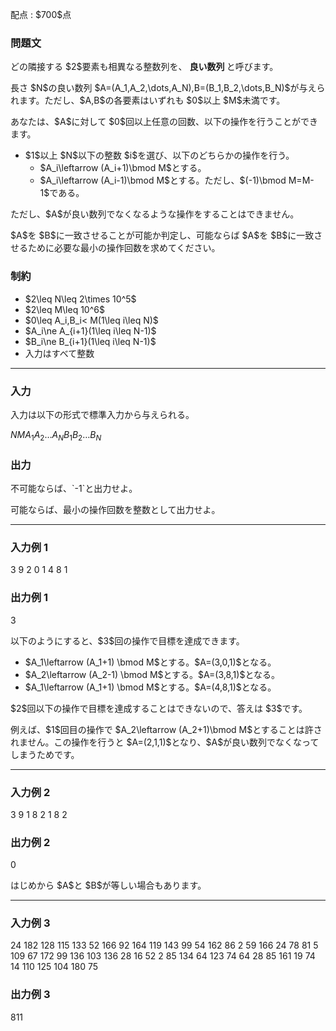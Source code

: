 
<div>

<span>

<span>

<p>
配点 : $700$点
</p>

<div>

<section>

### **問題文**

<p>
どの隣接する $2$要素も相異なる整数列を、
<strong>
良い数列
</strong>
と呼びます。
</p>

<p>
長さ $N$の良い数列 $A=(A_1,A_2,\dots,A_N),B=(B_1,B_2,\dots,B_N)$が与えられます。ただし、$A,B$の各要素はいずれも $0$以上 $M$未満です。
</p>

<p>
あなたは、$A$に対して $0$回以上任意の回数、以下の操作を行うことができます。
</p>

<ul>

<li>
$1$以上 $N$以下の整数 $i$を選び、以下のどちらかの操作を行う。
<ul>

<li>
$A_i\leftarrow (A_i+1)\bmod M$とする。
</li>

<li>
$A_i\leftarrow (A_i-1)\bmod M$とする。ただし、$(-1)\bmod M=M-1$である。 
</li>

</ul>

</li>

</ul>

<p>
ただし、$A$が良い数列でなくなるような操作をすることはできません。
</p>

<p>
$A$を $B$に一致させることが可能か判定し、可能ならば $A$を $B$に一致させるために必要な最小の操作回数を求めてください。
</p>

</section>

</div>

<div>

<section>

### **制約**

<ul>

<li>
$2\leq N\leq 2\times 10^5$
</li>

<li>
$2\leq M\leq 10^6$
</li>

<li>
$0\leq A_i,B_i< M(1\leq i\leq N)$
</li>

<li>
$A_i\ne A_{i+1}(1\leq i\leq N-1)$
</li>

<li>
$B_i\ne B_{i+1}(1\leq i\leq N-1)$
</li>

<li>
入力はすべて整数
</li>

</ul>

</section>

</div>

---

<div>

<div>

<section>

### **入力**

<p>
入力は以下の形式で標準入力から与えられる。
</p>

<div>

$N$$M$$A_1$$A_2$$\dots$$A_N$$B_1$$B_2$$\dots$$B_N$
</div>

</section>

</div>

<div>

<section>

### **出力**

<p>
不可能ならば、`-1`と出力せよ。
</p>

<p>
可能ならば、最小の操作回数を整数として出力せよ。
</p>

</section>

</div>

</div>

---

<div>

<section>

### **入力例 1**

<div>

3 9
2 0 1
4 8 1

</div>

</section>

</div>

<div>

<section>

### **出力例 1**

<div>

3

</div>

<p>
以下のようにすると、$3$回の操作で目標を達成できます。
</p>

<ul>

<li>
$A_1\leftarrow (A_1+1) \bmod M$とする。$A=(3,0,1)$となる。
</li>

<li>
$A_2\leftarrow (A_2-1) \bmod M$とする。$A=(3,8,1)$となる。
</li>

<li>
$A_1\leftarrow (A_1+1) \bmod M$とする。$A=(4,8,1)$となる。
</li>

</ul>

<p>
$2$回以下の操作で目標を達成することはできないので、答えは $3$です。
</p>

<p>
例えば、$1$回目の操作で $A_2\leftarrow (A_2+1)\bmod M$とすることは許されません。この操作を行うと $A=(2,1,1)$となり、$A$が良い数列でなくなってしまうためです。
</p>

</section>

</div>

---

<div>

<section>

### **入力例 2**

<div>

3 9
1 8 2
1 8 2

</div>

</section>

</div>

<div>

<section>

### **出力例 2**

<div>

0

</div>

<p>
はじめから $A$と $B$が等しい場合もあります。
</p>

</section>

</div>

---

<div>

<section>

### **入力例 3**

<div>

24 182
128 115 133 52 166 92 164 119 143 99 54 162 86 2 59 166 24 78 81 5 109 67 172 99
136 103 136 28 16 52 2 85 134 64 123 74 64 28 85 161 19 74 14 110 125 104 180 75

</div>

</section>

</div>

<div>

<section>

### **出力例 3**

<div>

811

</div>

</section>

</div>

</span>

</span>

</div>
